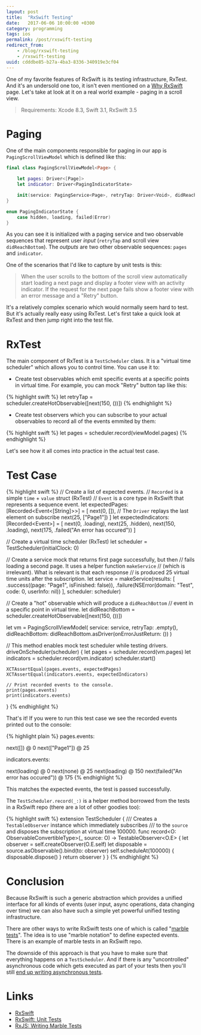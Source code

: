 ```yaml
---
layout: post
title:  "RxSwift Testing"
date:   2017-06-06 10:00:00 +0300
category: programming
tags: ios
permalink: /post/rxswift-testing
redirect_from:
    - /blog/rxswift-testing
    - /rxswift-testing
uuid: cdddbe85-b27a-4ba3-8336-340919e3cf04
---
```


One of my favorite features of RxSwift is its testing infrastructure, RxTest. And it's an undersold one too, it isn't even mentioned on a [Why RxSwift](https://github.com/ReactiveX/RxSwift/blob/master/Documentation/Why.md) page. Let's take at look at it on a real world example - paging in a scroll view.

> Requirements: Xcode 8.3, Swift 3.1, RxSwift 3.5

# Paging

One of the main components responsible for paging in our app is `PagingScrollViewModel` which is defined like this:

```swift
final class PagingScrollViewModel<Page> {

    let pages: Driver<[Page]>
    let indicator: Driver<PagingIndicatorState>

    init(service: PagingService<Page>, retryTap: Driver<Void>, didReachBottom: Driver<Void>)
}

enum PagingIndicatorState {
    case hidden, loading, failed(Error)
}
```

As you can see it is initialized with a paging service and two observable sequences that represent user *input* (`retryTap` and scroll view `didReachBottom`). The *outputs* are two other observable sequences: `pages` and `indicator`.

One of the scenarios that I'd like to capture by unit tests is this:

> When the user scrolls to the bottom of the scroll view automatically start loading a next page and display a footer view with an activity indicator. If the request for the next page fails show a footer view with an error message and a "Retry" button.

It's a relatively complex scenario which would normally seem hard to test. But it's actually really easy using RxTest. Let's first take a quick look at RxTest and then jump right into the test file.

# RxTest

The main component of RxTest is a `TestScheduler` class. It is a "virtual time scheduler" which allows you to control time. You can use it to:

- Create test observables which emit specific events at a specific points in virtual time. For example, you can mock "Retry" button tap like this:

{% highlight swift %}
let retryTap = scheduler.createHotObservable([next(150, ())])
{% endhighlight %}

- Create test observers which you can subscribe to your actual observables to record all of the events emmited by them:

{% highlight swift %}
let pages = scheduler.record(viewModel.pages)
{% endhighlight %}

Let's see how it all comes into practice in the actual test case.

# Test Case

{% highlight swift %}
// Create a list of expected events.
// `Recorded` is a simple `time` + `value` struct (RxTest)
// `Event` is a core type in RxSwift that represents a sequence event.
let expectedPages: [Recorded<Event<[String]>>] = [
    next(0, []), // The `Driver` replays the last element on subscribe
    next(25, ["Page1"])
]
let expectedIndicators: [Recorded<Event<PagingIndicatorState>>] = [
    next(0, .loading),
    next(25, .hidden),
    next(150, .loading),
    next(175, .failed("An error has occured"))
]

// Create a virtual time scheduler (RxTest)
let scheduler = TestScheduler(initialClock: 0)

// Create a service mock that returns first page successfully, but then
// fails loading a second page. It uses a helper function `makeService`
// (which is irrelevant). What is relevant is that each response
// is produced 25 virtual time units after the subscription.
let service = makeService(results: [
    .success((page: "Page1", isFinished: false)),
    .failure(NSError(domain: "Test", code: 0, userInfo: nil))
], scheduler: scheduler)

// Create a "hot" observable which will produce a `didReachBottom`
// event in a specific point in virtual time.
let didReachBottom = scheduler.createHotObservable([next(150, ())])

let vm = PagingScrollViewModel(
    service: service,
    retryTap: .empty(),
    didReachBottom: didReachBottom.asDriver(onErrorJustReturn: ())
)

// This method enables mock test scheduler while testing drivers.
driveOnScheduler(scheduler) {
    let pages = scheduler.record(vm.pages)
    let indicators = scheduler.record(vm.indicator)
    scheduler.start()

    XCTAssertEqual(pages.events, expectedPages)
    XCTAssertEqual(indicators.events, expectedIndicators)

    // Print recorded events to the console.
    print(pages.events)
    print(indicators.events)
}
{% endhighlight %}

That's it! If you were to run this test case we see the recorded events printed out to the console:

{% highlight plain %}
pages.events:

next([]) @ 0
next(["Page1"]) @ 25

indicators.events:

next(loading) @ 0
next(none) @ 25
next(loading) @ 150
next(failed("An error has occured")) @ 175
{% endhighlight %}

This matches the expected events, the test is passed successfully.

The `TestScheduler.record(_:)` is a helper method borrowed from the tests in a RxSwift repo (there are a lot of other goodies too):

{% highlight swift %}
extension TestScheduler {
    /// Creates a `TestableObserver` instance which immediately subscribes
    /// to the `source` and disposes the subscription at virtual time 100000.
    func record<O: ObservableConvertibleType>(_ source: O) -> TestableObserver<O.E> {
        let observer = self.createObserver(O.E.self)
        let disposable = source.asObservable().bind(to: observer)
        self.scheduleAt(100000) {
            disposable.dispose()
        }
        return observer
    }
}
{% endhighlight %}

# Conclusion

Because RxSwift is such a generic abstraction which provides a unified interface for all kinds of events (user input, async operations, data changing over time) we can also have such a simple yet powerful unified testing infrastructure.

There are other ways to write RxSwift tests one of which is called "[marble tests](https://github.com/ReactiveX/RxSwift/blob/master/Documentation/UnitTests.md#testing-operator-compositions-view-models-components)". The idea is to use "marble notation" to define expected events. There is an example of marble tests in an RxSwift repo.

The downside of this approach is that you have to make sure that everything happens on a `TestScheduler`. And if there is any "uncontrolled" asynchronous code which gets executed as part of your tests then you'll still [end up writing asynchronous tests](http://rx-marin.com/post/rxswift-rxtests-unit-tests-part-2/).

# Links

- [RxSwift](https://github.com/ReactiveX/RxSwift)
- [RxSwift: Unit Tests](https://github.com/ReactiveX/RxSwift/blob/master/Documentation/UnitTests.md)
- [RxJS: Writing Marble Tests](https://github.com/ReactiveX/RxJS/blob/master/doc/writing-marble-tests.md)
